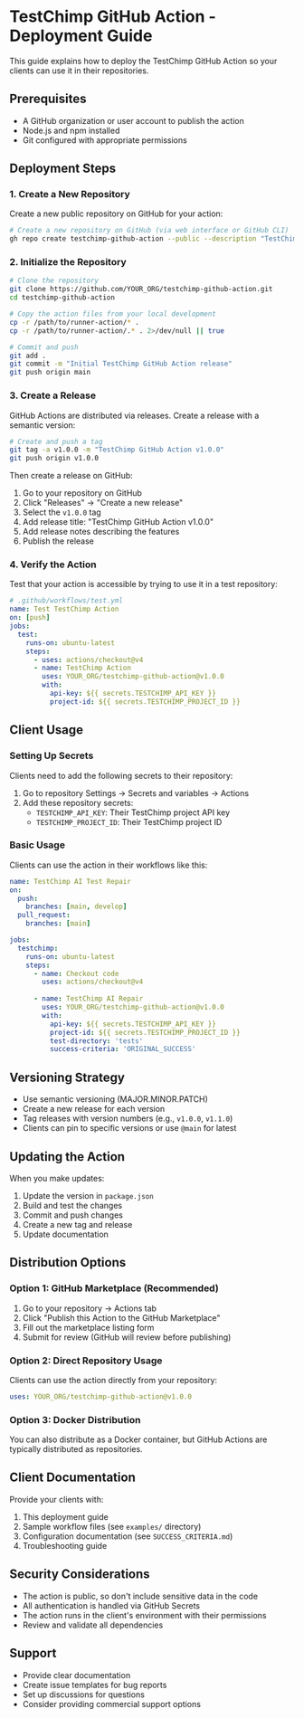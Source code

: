 # TestChimp GitHub Action - Deployment Guide

This guide explains how to deploy the TestChimp GitHub Action so your clients can use it in their repositories.

## Prerequisites

- A GitHub organization or user account to publish the action
- Node.js and npm installed
- Git configured with appropriate permissions

## Deployment Steps

### 1. Create a New Repository

Create a new public repository on GitHub for your action:

```bash
# Create a new repository on GitHub (via web interface or GitHub CLI)
gh repo create testchimp-github-action --public --description "TestChimp AI-powered test repair for GitHub Actions"
```

### 2. Initialize the Repository

```bash
# Clone the repository
git clone https://github.com/YOUR_ORG/testchimp-github-action.git
cd testchimp-github-action

# Copy the action files from your local development
cp -r /path/to/runner-action/* .
cp -r /path/to/runner-action/.* . 2>/dev/null || true

# Commit and push
git add .
git commit -m "Initial TestChimp GitHub Action release"
git push origin main
```

### 3. Create a Release

GitHub Actions are distributed via releases. Create a release with a semantic version:

```bash
# Create and push a tag
git tag -a v1.0.0 -m "TestChimp GitHub Action v1.0.0"
git push origin v1.0.0
```

Then create a release on GitHub:
1. Go to your repository on GitHub
2. Click "Releases" → "Create a new release"
3. Select the `v1.0.0` tag
4. Add release title: "TestChimp GitHub Action v1.0.0"
5. Add release notes describing the features
6. Publish the release

### 4. Verify the Action

Test that your action is accessible by trying to use it in a test repository:

```yaml
# .github/workflows/test.yml
name: Test TestChimp Action
on: [push]
jobs:
  test:
    runs-on: ubuntu-latest
    steps:
      - uses: actions/checkout@v4
      - name: TestChimp Action
        uses: YOUR_ORG/testchimp-github-action@v1.0.0
        with:
          api-key: ${{ secrets.TESTCHIMP_API_KEY }}
          project-id: ${{ secrets.TESTCHIMP_PROJECT_ID }}
```

## Client Usage

### Setting Up Secrets

Clients need to add the following secrets to their repository:

1. Go to repository Settings → Secrets and variables → Actions
2. Add these repository secrets:
   - `TESTCHIMP_API_KEY`: Their TestChimp project API key
   - `TESTCHIMP_PROJECT_ID`: Their TestChimp project ID

### Basic Usage

Clients can use the action in their workflows like this:

```yaml
name: TestChimp AI Test Repair
on:
  push:
    branches: [main, develop]
  pull_request:
    branches: [main]

jobs:
  testchimp:
    runs-on: ubuntu-latest
    steps:
      - name: Checkout code
        uses: actions/checkout@v4
      
      - name: TestChimp AI Repair
        uses: YOUR_ORG/testchimp-github-action@v1.0.0
        with:
          api-key: ${{ secrets.TESTCHIMP_API_KEY }}
          project-id: ${{ secrets.TESTCHIMP_PROJECT_ID }}
          test-directory: 'tests'
          success-criteria: 'ORIGINAL_SUCCESS'
```

## Versioning Strategy

- Use semantic versioning (MAJOR.MINOR.PATCH)
- Create a new release for each version
- Tag releases with version numbers (e.g., `v1.0.0`, `v1.1.0`)
- Clients can pin to specific versions or use `@main` for latest

## Updating the Action

When you make updates:

1. Update the version in `package.json`
2. Build and test the changes
3. Commit and push changes
4. Create a new tag and release
5. Update documentation

## Distribution Options

### Option 1: GitHub Marketplace (Recommended)

1. Go to your repository → Actions tab
2. Click "Publish this Action to the GitHub Marketplace"
3. Fill out the marketplace listing form
4. Submit for review (GitHub will review before publishing)

### Option 2: Direct Repository Usage

Clients can use the action directly from your repository:

```yaml
uses: YOUR_ORG/testchimp-github-action@v1.0.0
```

### Option 3: Docker Distribution

You can also distribute as a Docker container, but GitHub Actions are typically distributed as repositories.

## Client Documentation

Provide your clients with:

1. This deployment guide
2. Sample workflow files (see `examples/` directory)
3. Configuration documentation (see `SUCCESS_CRITERIA.md`)
4. Troubleshooting guide

## Security Considerations

- The action is public, so don't include sensitive data in the code
- All authentication is handled via GitHub Secrets
- The action runs in the client's environment with their permissions
- Review and validate all dependencies

## Support

- Provide clear documentation
- Create issue templates for bug reports
- Set up discussions for questions
- Consider providing commercial support options
